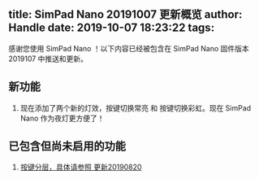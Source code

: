 title: SimPad Nano 20191007 更新概览
author: Handle
date: 2019-10-07 18:23:22
tags:
---
感谢您使用 SimPad Nano ！以下内容已经被包含在 SimPad Nano 固件版本 2019107 中推送和更新。

<!--more-->

## 新功能

1. 现在添加了两个新的灯效，按键切换常亮 和 按键切换彩虹。现在 SimPad Nano 作为夜灯更方便了！

## 已包含但尚未启用的功能

1. [按键分层，具体请参照 更新20190820](/simblog/2019/08/20/SimPad-Nano-%E6%9B%B4%E6%96%B0%E6%A6%82%E8%A7%88/)